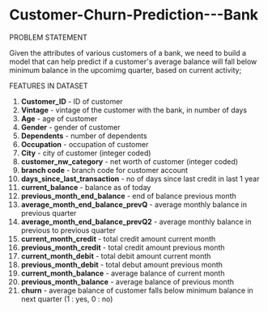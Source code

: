# Customer-Churn-Prediction---Bank


PROBLEM STATEMENT

Given the attributes of various customers of a bank, we need to build a model that can help predict if a customer's average balance will fall below minimum balance in the upcomimg quarter, based on current activity;

FEATURES IN DATASET

1. **Customer_ID** - ID of customer          
2. **Vintage** -  vintage of the customer with the bank, in number of days                            
3. **Age**  -  age of customer                            
4. **Gender** - gender of customer                            
5. **Dependents** - number of dependents
6. **Occupation** - occupation of customer
7. **City** - city of customer (integer coded) 
8. **customer_nw_category** -  net worth of customer (integer coded)
9. **branch code** - branch code for customer account
10. **days_since_last_transaction** - no of days since last credit in last 1 year
11. **current_balance** - balance as of today
12. **previous_month_end_balance** - end of balance previous month
13. **average_month_end_balance_prevQ** - average monthly balance in previous quarter
14. **average_month_end_balance_prevQ2** - average monthly balance in previous to previous quarter
15. **current_month_credit** - total credit amount current month
16. **previous_month_credit** - total credit amount previous month
17. **current_month_debit** - total debit amount current month
18. **previous_month_debit** - total debut amount previous month
19. **current_month_balance** - average balance of current month
20. **previous_month_balance** - average balance of previous month
21. **churn** - average balance of customer falls below minimum balance in next quarter (1 : yes, 0 : no)
